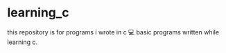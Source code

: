 # learning_c
this repository is for programs i wrote in c
💻 basic programs written while learning c.
